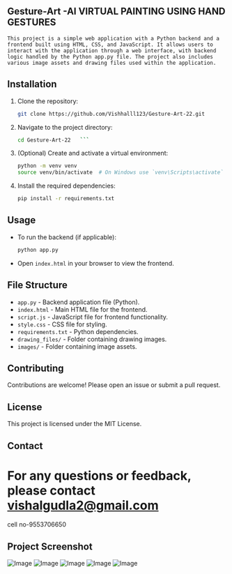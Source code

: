 ##  Gesture-Art -AI VIRTUAL PAINTING USING HAND GESTURES

 ```This project is a simple web application with a Python backend and a frontend built using HTML, CSS, and JavaScript. It allows users to interact with the application through a web interface, with backend logic handled by the Python app.py file. The project also includes various image assets and drawing files used within the application. ```


## Installation

1. Clone the repository:
   ```bash
   git clone https://github.com/Vishhalll123/Gesture-Art-22.git
   ```
2. Navigate to the project directory:
   ```bash
   cd Gesture-Art-22   ```
3. (Optional) Create and activate a virtual environment:
   ```bash
   python -m venv venv
   source venv/bin/activate  # On Windows use `venv\Scripts\activate`
   ```
4. Install the required dependencies:
   ```bash
   pip install -r requirements.txt
   ```

## Usage

- To run the backend (if applicable):
  ```bash
  python app.py
  ```
- Open `index.html` in your browser to view the frontend.

## File Structure

- `app.py` - Backend application file (Python).
- `index.html` - Main HTML file for the frontend.
- `script.js` - JavaScript file for frontend functionality.
- `style.css` - CSS file for styling.
- `requirements.txt` - Python dependencies.
- `drawing_files/` - Folder containing drawing images.
- `images/` - Folder containing image assets.

## Contributing

Contributions are welcome! Please open an issue or submit a pull request.

## License

This project is licensed under the MIT License.


## Contact

# For any questions or feedback, please contact   vishalgudla2@gmail.com
  cell no-9553706650



## Project Screenshot

![Image](https://github.com/user-attachments/assets/be12ed66-8536-4383-b015-6c7021fb2446)
![Image](https://github.com/user-attachments/assets/1415ccc5-d54a-4bea-8a35-799bbeef68da)
![Image](https://github.com/user-attachments/assets/ce65f3e6-5042-4f1d-b800-b2671745092e)
![Image](https://github.com/user-attachments/assets/c8d29360-efdb-4d6b-ba60-146bc22a7f8a)
![Image](https://github.com/user-attachments/assets/11fb9844-72bf-4863-ace5-a6f42a7ffa8d)
